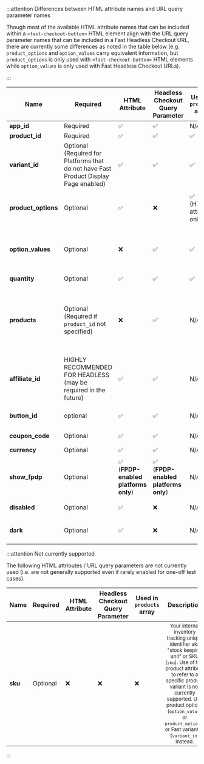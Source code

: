 <!---100% wisdth styling for 6 columns:  Name | Required | HTML Attribute | Headless Checkout Query Parameter | Used in `products` array | Description --->
<style>
table th:first-of-type {
    width: 15%;
}
table th:nth-of-type(2) {
    width: 10%;
}
table th:nth-of-type(3) {
    width: 10%;
}
table th:nth-of-type(4) {
    width: 10%;
}
table th:nth-of-type(5) {
    width: 10%;
}
table th:nth-of-type(6) {
    width: 45%;
}
table td:nth-of-type(6) {
    font-size: 13px;
}
</style>

:::attention Differences between HTML attribute names and URL query parameter names

Though most of the available HTML attribute names that can be included within a `<fast-checkout-button>` HTML element align with the URL query parameter names that can be included in a Fast Headless Checkout URL, there are currently some differences as noted in the table below (e.g. `product_options` and `option_values` carry equivalent information, but `product_options` is only used with `<fast-checkout-button>` HTML elements while `option_values` is only used with Fast Headless Checkout URLs).

:::

| Name                | Required                                                                                | HTML Attribute                          | Headless Checkout Query Parameter       | Used in `products` array    | Description                                                                                                                                                                                                                                                                                                                                                                                                                                                                                                                                                                                                                                                                                                                                                                                                                                                                                                                                                                                                                                   |
| ------------------- | --------------------------------------------------------------------------------------- | --------------------------------------- | --------------------------------------- | --------------------------- | --------------------------------------------------------------------------------------------------------------------------------------------------------------------------------------------------------------------------------------------------------------------------------------------------------------------------------------------------------------------------------------------------------------------------------------------------------------------------------------------------------------------------------------------------------------------------------------------------------------------------------------------------------------------------------------------------------------------------------------------------------------------------------------------------------------------------------------------------------------------------------------------------------------------------------------------------------------------------------------------------------------------------------------------- |
| **app_id**          | Required                                                                                | ✅                                      | ✅                                      | N/A                         | Your Fast app ID (`app_id`) that you were provided during Fast Seller onboarding.                                                                                                                                                                                                                                                                                                                                                                                                                                                                                                                                                                                                                                                                                                                                                                                                                                                                                                                                                             |
| **product_id**      | Required                                                                                | ✅                                      | ✅                                      | ✅                          | The product ID (`product_id`) of the product being provided for purchase.                                                                                                                                                                                                                                                                                                                                                                                                                                                                                                                                                                                                                                                                                                                                                                                                                                                                                                                                                                     |
| **variant_id**      | Optional<br>(Required for Platforms that do not have Fast Product Display Page enabled) | ✅                                      | ✅                                      | ✅                          | The Variant ID (`variant_id`) unique sub-identifier for a specific variant of a product. A `variant_id` should exactly match to one `product_id` in combination with a specific set of `product_options`/`option_values` (e.g. a specific shoe, in a specific size, with a specific color, etc.). Please note that `product_options`/`option_values` may be the preferred method for specifying a product variant depending on platform.                                                                                                                                                                                                                                                                                                                                                                                                                                                                                                                                                                                                      |
| **product_options** | Optional                                                                                | ✅                                      | ❌                                      | ✅<br>(HTML attribute only) | The product options (`product_options`) attribute for the `<fast-checkout-button>` HTML element are a set of configurations that further describe the product being ordered. Must be provided as a key:value map (where each key represents a selected option and each value represents the value for that option). Can be provided as a comma-separated list if linking to a single product, or formatted as a valid JSON object if linking to one or more products within a `products` array. The data contained is equivalent to the data contained within `option_values` Fast Headless Checkout URL query parameter.                                                                                                                                                                                                                                                                                                                                                                                                                     |
| **option_values**   | Optional                                                                                | ❌                                      | ✅                                      | ✅                          | The product options (`option_values`) for Fast Headless Checkout URLs are a set of configurations that further describe the product being ordered. Must be provided as a key:value map (where each key represents a selected option and each value represents the value for that option). Can be provided as a comma-separated list if linking to a single product (i.e. when providing a single `product_id`). Alternatively can be formatted as a valid JSON object if linking to one or more products within a `products` array. The data contained is equivalent to data contained within the `product_options` `<fast-checkout-button>` HTML attribute.                                                                                                                                                                                                                                                                                                                                                                                  |
| **quantity**        | Optional                                                                                | ✅                                      | ✅                                      | ✅                          | The number of items to be purchased. Can be provided as the quantity for a single product (`product_id`) or as the quantity for each products specified in a `products` array. Will default to 1 if not specified.                                                                                                                                                                                                                                                                                                                                                                                                                                                                                                                                                                                                                                                                                                                                                                                                                            |
| **products**        | Optional<br>(Required if `product_id` not specified)                                    | ❌                                      | ✅                                      | N/A                         | (**ONLY APPLICABLE TO FAST HEADLESS CHECKOUT URLs**) If you are attempting to share a link with multiple included products (e.g. a costume or other outfit with multiple pieces, a furniture set composed of separate pieces, or other "recipes" that include multiple products), you can specify an array of `products` instead of a single product (`product_id`). Each product in the array needs to be included as an a valid JSON object, with each object separated by commas. If FPDP is enabled for your platform, then only required field for each product is `products[].product_id`. If FDPD is not enabled for your platform, you will need to link to each specific product variant--either by specifying each product ID (`products[].product_id`) along with all relevant product options (`products[].option_values[{"option_id":"PRODUCT_OPTION_ID","option_value":"PRODUCT_OPTION_VALUE"}])`), or by specifying each product ID (`products[].product_id`) along with its associated variant ID (`products[].variant_id)`). |
| **affiliate_id**    | HIGHLY RECOMMENDED FOR HEADLESS<br>(may be required in the future)                      | ✅                                      | ✅                                      | N/A                         | A unique identifier of an affiliate (`affiliate_id`) for your store. Use this if purchases through this button should be linked to an affiliate.                                                                                                                                                                                                                                                                                                                                                                                                                                                                                                                                                                                                                                                                                                                                                                                                                                                                                              |
| **button_id**       | optional                                                                                | ✅                                      | ✅                                      | N/A                         | A button ID (`button_id`) is an assigned identifier for a given button that can be useful for identifying the origin of a clicked Fast Headless Checkout URL. Please note that `<fast-checkout-button>` elements used with the `fast.js` script are autmoatically assigned a unique identifier so `button_id` is generally not needed as an HTML attribute.                                                                                                                                                                                                                                                                                                                                                                                                                                                                                                                                                                                                                                                                                   |
| **coupon_code**     | Optional                                                                                | ✅                                      | ✅                                      | N/A                         | A valid coupon code (`coupon_code`) for the purchase, automatically applied for all users that click the provided `<fast-checkout-button>` or otherwise visit the given Fast Headless Checkout URL.                                                                                                                                                                                                                                                                                                                                                                                                                                                                                                                                                                                                                                                                                                                                                                                                                                           |
| **currency**        | Optional                                                                                | ✅                                      | ✅                                      | N/A                         | String value of the currency for the purchase that follows the 3-character [ISO 4217 convention](https://en.wikipedia.org/wiki/ISO_4217) (e.g. "USD" for the US Dollar, "GBP" for Pound Sterling, "AUD" for the Australian Dollar, etc.).                                                                                                                                                                                                                                                                                                                                                                                                                                                                                                                                                                                                                                                                                                                                                                                                     |
| **show_fpdp**       | Optional                                                                                | ✅<br>(**FPDP-enabled platforms only**) | ✅<br>(**FPDP-enabled platforms only**) | N/A                         | (**ONLY APPLICABLE TO FPDP-ENABLED PLATFORMS**) If included within a Fast Headless Checkout URL, the `show_fpdp` boolean will force the display of the Fast Product Display Page (FPDP). This is only possible for platforms that have the FPDP enabled. Please also note that if a product on an FPDP-enabled platform has variants, the FPDP will display by default.                                                                                                                                                                                                                                                                                                                                                                                                                                                                                                                                                                                                                                                                       |
| **disabled**        | Optional                                                                                | ✅                                      | ❌                                      | N/A                         | If included within a `<fast-checkout-button>` element, the `disabled` HTML attribute will prevent the button from functioning and show the button in a disabled state. Please note that this is not a boolean field, so you only need to include the name of the attribute within the `<fast-checkout-button>` HTML element.                                                                                                                                                                                                                                                                                                                                                                                                                                                                                                                                                                                                                                                                                                                  |
| **dark**            | Optional                                                                                | ✅                                      | ❌                                      | N/A                         | If included within a `<fast-checkout-button>` element, the `dark` HTML attribute will use the dark theme for the Fast Checkout button. This is best used on sites that use a dark theme. Please note that this is not a boolean field, so you only need to include the name of the attribute within the `<fast-checkout-button>` HTML element.                                                                                                                                                                                                                                                                                                                                                                                                                                                                                                                                                                                                                                                                                                |

:::attention Not currently supported

The following HTML attributes / URL query parameters are not currently used (i.e. are not generally supported even if rarely enabled for one-off test cases).

| Name    | Required | HTML Attribute | Headless Checkout Query Parameter | Used in `products` array |                                                                                                                                            Description                                                                                                                                             |
| ------- | -------- | -------------- | --------------------------------- | ------------------------ | :------------------------------------------------------------------------------------------------------------------------------------------------------------------------------------------------------------------------------------------------------------------------------------------------: |
| **sku** | Optional | ❌             | ❌                                | ❌                       | Your internal inventory tracking unique identifier aka "stock keeping unit" or SKU (`sku`). Use of this product attribute to refer to a specific product variant is not currently supported. Use product options (`option_values` or `product_options`) or Fast variant ID (`variant_id`) instead. |

:::
